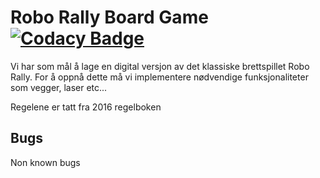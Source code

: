 # Robo Rally Board Game [![Codacy Badge](https://api.codacy.com/project/badge/Grade/bb70fbcc87ab437c85e2f1a17cf31c35)](https://www.codacy.com/gh/inf112-v20/Gutta-krutt?utm_source=github.com&amp;utm_medium=referral&amp;utm_content=inf112-v20/Gutta-krutt&amp;utm_campaign=Badge_Grade)
Vi har som mål å lage en digital versjon av det klassiske brettspillet Robo Rally.
For å oppnå dette må vi implementere nødvendige funksjonaliteter som vegger, laser 
etc... 

Regelene er tatt fra 2016 regelboken

## Bugs
Non known bugs
